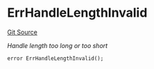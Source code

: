 # ErrHandleLengthInvalid
[Git Source](https://github.com/Crossbell-Box/Crossbell-Contracts/blob/7fb0a111be44c9c39adc514360ef463c6a04b62a/contracts/libraries/Error.sol)

*Handle length too long or too short*


```solidity
error ErrHandleLengthInvalid();
```

